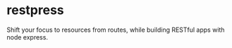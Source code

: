 restpress
=========

Shift your focus to resources from routes, while building RESTful apps with node express.

